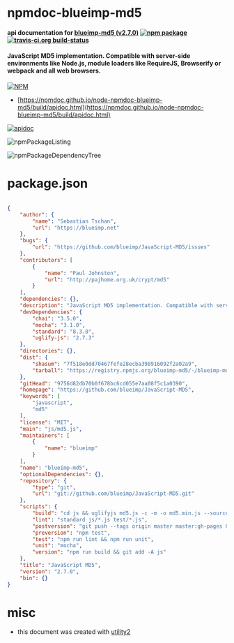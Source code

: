# npmdoc-blueimp-md5

#### api documentation for  [blueimp-md5 (v2.7.0)](https://github.com/blueimp/JavaScript-MD5)  [![npm package](https://img.shields.io/npm/v/npmdoc-blueimp-md5.svg?style=flat-square)](https://www.npmjs.org/package/npmdoc-blueimp-md5) [![travis-ci.org build-status](https://api.travis-ci.org/npmdoc/node-npmdoc-blueimp-md5.svg)](https://travis-ci.org/npmdoc/node-npmdoc-blueimp-md5)

#### JavaScript MD5 implementation. Compatible with server-side environments like Node.js, module loaders like RequireJS, Browserify or webpack and all web browsers.

[![NPM](https://nodei.co/npm/blueimp-md5.png?downloads=true&downloadRank=true&stars=true)](https://www.npmjs.com/package/blueimp-md5)

- [https://npmdoc.github.io/node-npmdoc-blueimp-md5/build/apidoc.html](https://npmdoc.github.io/node-npmdoc-blueimp-md5/build/apidoc.html)

[![apidoc](https://npmdoc.github.io/node-npmdoc-blueimp-md5/build/screenCapture.buildCi.browser.%252Ftmp%252Fbuild%252Fapidoc.html.png)](https://npmdoc.github.io/node-npmdoc-blueimp-md5/build/apidoc.html)

![npmPackageListing](https://npmdoc.github.io/node-npmdoc-blueimp-md5/build/screenCapture.npmPackageListing.svg)

![npmPackageDependencyTree](https://npmdoc.github.io/node-npmdoc-blueimp-md5/build/screenCapture.npmPackageDependencyTree.svg)



# package.json

```json

{
    "author": {
        "name": "Sebastian Tschan",
        "url": "https://blueimp.net"
    },
    "bugs": {
        "url": "https://github.com/blueimp/JavaScript-MD5/issues"
    },
    "contributors": [
        {
            "name": "Paul Johnston",
            "url": "http://pajhome.org.uk/crypt/md5"
        }
    ],
    "dependencies": {},
    "description": "JavaScript MD5 implementation. Compatible with server-side environments like Node.js, module loaders like RequireJS, Browserify or webpack and all web browsers.",
    "devDependencies": {
        "chai": "3.5.0",
        "mocha": "3.1.0",
        "standard": "8.3.0",
        "uglify-js": "2.7.3"
    },
    "directories": {},
    "dist": {
        "shasum": "7f518e0dd70467fefe28ecba398916092f2a02a9",
        "tarball": "https://registry.npmjs.org/blueimp-md5/-/blueimp-md5-2.7.0.tgz"
    },
    "gitHead": "9756d82db70b0f678bc6cd055e7aa08f5c1a0390",
    "homepage": "https://github.com/blueimp/JavaScript-MD5",
    "keywords": [
        "javascript",
        "md5"
    ],
    "license": "MIT",
    "main": "js/md5.js",
    "maintainers": [
        {
            "name": "blueimp"
        }
    ],
    "name": "blueimp-md5",
    "optionalDependencies": {},
    "repository": {
        "type": "git",
        "url": "git://github.com/blueimp/JavaScript-MD5.git"
    },
    "scripts": {
        "build": "cd js && uglifyjs md5.js -c -m -o md5.min.js --source-map md5.min.js.map",
        "lint": "standard js/*.js test/*.js",
        "postversion": "git push --tags origin master master:gh-pages && npm publish",
        "preversion": "npm test",
        "test": "npm run lint && npm run unit",
        "unit": "mocha",
        "version": "npm run build && git add -A js"
    },
    "title": "JavaScript MD5",
    "version": "2.7.0",
    "bin": {}
}
```



# misc
- this document was created with [utility2](https://github.com/kaizhu256/node-utility2)
